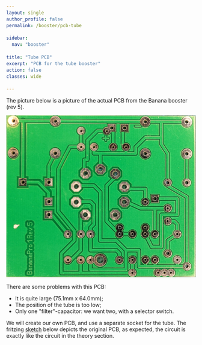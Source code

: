 ```yaml
---
layout: single
author_profile: false
permalink: /booster/pcb-tube

sidebar:
  nav: "booster"

title: "Tube PCB"
excerpt: "PCB for the tube booster"
action: false
classes: wide

---
```

The picture below is a picture of the actual PCB from the Banana booster (rev 5).

![](/assets/images/booster/banana-pcb.png)

There are some problems with this PCB:
- It is quite large (75.1mm x 64.0mm);
- The position of the tube is too low;
- Only one "filter"-capacitor: we want two, with a selector switch.

We will create our own PCB, and use a separate socket for the tube. The fritzing [sketch](/assets/fritzing/booster/banana.fzz) below depicts the original PCB, as expected, the circuit is exactly like the circuit in the theory section.
